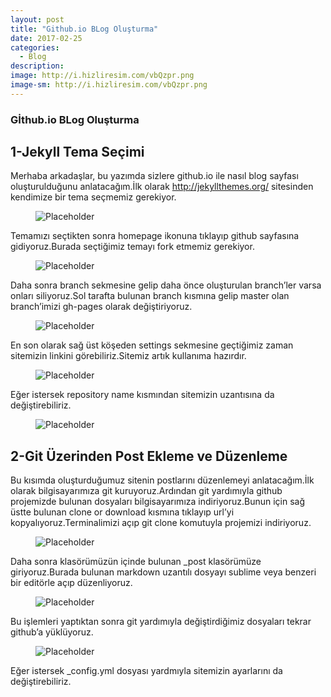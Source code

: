 ```yaml
---
layout: post
title: "Github.io BLog Oluşturma"
date: 2017-02-25
categories:
  - Blog
description: 
image: http://i.hizliresim.com/vbQzpr.png
image-sm: http://i.hizliresim.com/vbQzpr.png
---
```


<h3>Gİthub.io BLog Oluşturma</h3>
<h2>1-Jekyll Tema Seçimi</h2>

<p>Merhaba arkadaşlar, bu yazımda sizlere github.io ile nasıl blog sayfası oluşturulduğunu anlatacağım.İlk olarak <a href="http://jekyllthemes.org/">http://jekyllthemes.org/</a> sitesinden kendimize bir tema seçmemiz gerekiyor.</p>

<figure>
  <img src="http://i.hizliresim.com/YDj2El.png" alt="Placeholder"/>
</figure>

<p>Temamızı seçtikten sonra homepage ikonuna tıklayıp github sayfasına gidiyoruz.Burada seçtiğimiz temayı fork etmemiz gerekiyor.</p>

<figure>
  <img src="http://i.hizliresim.com/M0P52N.png" alt="Placeholder"/>
</figure>

<p>Daha sonra branch sekmesine gelip daha önce oluşturulan branch’ler varsa onları siliyoruz.Sol tarafta bulunan branch kısmına gelip master olan branch’imizi gh-pages olarak değiştiriyoruz.</p>

<figure>
  <img src="http://i.hizliresim.com/ZZAg8z.png" alt="Placeholder"/>
</figure>

<p>En son olarak sağ üst köşeden settings sekmesine geçtiğimiz zaman sitemizin linkini görebiliriz.Sitemiz artık kullanıma hazırdır.</p>

<figure>
  <img src="http://i.hizliresim.com/LyY7kz.png" alt="Placeholder"/>
</figure>

<p>Eğer istersek repository name kısmından sitemizin uzantısına da değiştirebiliriz.</p>

<figure>
  <img src="http://i.hizliresim.com/2rYmMO.png" alt="Placeholder"/>
</figure>

<h2>2-Git Üzerinden Post Ekleme ve Düzenleme</h2>

<p>Bu kısımda oluşturduğumuz sitenin postlarını düzenlemeyi anlatacağım.İlk olarak bilgisayarımıza git kuruyoruz.Ardından git yardımıyla github projemizde bulunan dosyaları bilgisayarımıza indiriyoruz.Bunun için sağ üstte bulunan clone or download kısmına tıklayıp url’yi kopyalıyoruz.Terminalimizi açıp git clone komutuyla projemizi indiriyoruz.</p>

<figure>
  <img src="http://i.hizliresim.com/vbQzdO.png" alt="Placeholder"/>
</figure>

<p>Daha sonra klasörümüzün içinde bulunan _post klasörümüze giriyoruz.Burada bulunan markdown uzantılı dosyayı sublime veya benzeri bir editörle açıp düzenliyoruz.</p>

<figure>
  <img src="http://i.hizliresim.com/2rY770.png" alt="Placeholder"/>
</figure>

<p>Bu işlemleri yaptıktan sonra git yardımıyla değiştirdiğimiz dosyaları tekrar github’a yüklüyoruz.</p>

<figure>
  <img src="http://i.hizliresim.com/P0Y40b.png" alt="Placeholder"/>
</figure>

<p>Eğer istersek _config.yml dosyası yardmıyla sitemizin ayarlarını da değiştirebiliriz.</p>